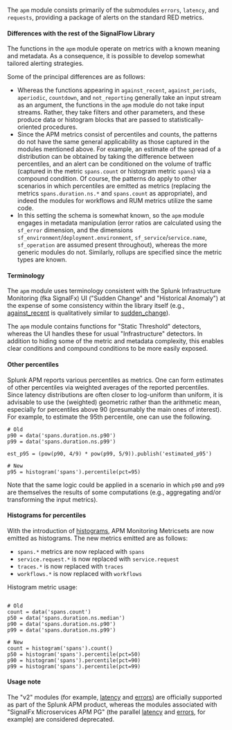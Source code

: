 The `apm` module consists primarily of the submodules `errors`, `latency`, and `requests`, providing a package of alerts on the standard RED metrics.


#### Differences with the rest of the SignalFlow Library

The functions in the `apm` module operate on metrics with a known meaning and metadata. As a consequence, it is possible to develop somewhat tailored alerting strategies.

Some of the principal differences are as follows:

- Whereas the functions appearing in `against_recent`, `against_periods`, `aperiodic`, `countdown`, and `not_reporting` generally take an input stream as an argument, the functions in the `apm` module do not take input streams. Rather, they take filters and other parameters, and these produce data or histogram blocks that are passed to statistically-oriented procedures.
- Since the APM metrics consist of percentiles and counts, the patterns do not have the same general applicability as those captured in the modules mentioned above. For example, an estimate of the spread of a distribution can be obtained by taking the difference between percentiles, and an alert can be conditioned on the volume of traffic (captured in the metric `spans.count` or histogram metric `spans`) via a compound condition. Of course, the patterns do apply to other scenarios in which percentiles are emitted as metrics (replacing the metrics `spans.duration.ns.*` and `spans.count` as appropriate), and indeed the modules for workflows and RUM metrics utilize the same code.
- In this setting the schema is somewhat known, so the `apm` module engages in metadata manipulation (error ratios are calculated using the `sf_error` dimension, and the dimensions `sf_environment`/`deployment.environment`, `sf_service`/`service.name`, `sf_operation` are assumed present throughout), whereas the more generic modules do not. Similarly, rollups are specified since the metric types are known.


#### Terminology

The `apm` module uses terminology consistent with the Splunk Infrastructure Monitoring (fka SignalFx) UI ("Sudden Change" and "Historical Anomaly") at the expense of some consistency within the library itself (e.g., [against_recent](../against_recent) is qualitatively similar to [sudden_change](latency/sudden_change)).

The `apm` module contains functions for "Static Threshold" detectors, whereas the UI handles these for usual "Infrastructure" detectors. In addition to hiding some of the metric and metadata complexity, this enables clear conditions and compound conditions to be more easily exposed.


#### Other percentiles

Splunk APM reports various percentiles as metrics. One can form estimates of other percentiles via weighted averages of the reported percentiles. Since latency distributions are often closer to log-uniform than uniform, it is advisable to use the (weighted) geometric rather than the arithmetic mean, especially for percentiles above 90 (presumably the main ones of interest). For example, to estimate the 95th percentile, one can use the following.

```
# Old
p90 = data('spans.duration.ns.p90')
p99 = data('spans.duration.ns.p99')

est_p95 = (pow(p90, 4/9) * pow(p99, 5/9)).publish('estimated_p95')

# New
p95 = histogram('spans').percentile(pct=95)
```

Note that the same logic could be applied in a scenario in which `p90` and `p99` are themselves the results of some computations (e.g., aggregating and/or transforming the input metrics).

#### Histograms for percentiles

With the introduction of [histograms](https://github.com/open-telemetry/opentelemetry-specification/blob/main/specification/metrics/data-model.md#histogram), APM Monitoring Metricsets are now emitted as histograms. The new metrics emitted are as follows:
- `spans.*` metrics are now replaced with `spans`
- `service.request.*` is now replaced with `service.request`
- `traces.*` is now replaced with `traces`
- `workflows.*` is now replaced with `workflows`

Histogram metric usage:
```

# Old
count = data('spans.count')
p50 = data('spans.duration.ns.median')
p90 = data('spans.duration.ns.p90')
p99 = data('spans.duration.ns.p99')

# New
count = histogram('spans').count()
p50 = histogram('spans').percentile(pct=50)
p90 = histogram('spans').percentile(pct=90)
p99 = histogram('spans').percentile(pct=99)
```


#### Usage note

The "v2" modules (for example, [latency](latency/static_v2) and [errors](errors/static_v2)) are officially supported as part of the Splunk APM product, whereas the modules associated with "SignalFx Microservices APM PG" (the parallel [latency](latency/static) and [errors](errors/static), for example) are considered deprecated.